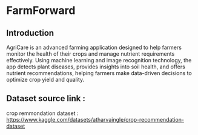 # FarmForward

## Introduction
AgriCare is an advanced farming application designed to help farmers monitor the health of their crops and manage nutrient requirements effectively. Using machine learning and image recognition technology, the app detects plant diseases, provides insights into soil health, and offers nutrient recommendations, helping farmers make data-driven decisions to optimize crop yield and quality.

## Dataset source link : 
crop remmondation dataset : https://www.kaggle.com/datasets/atharvaingle/crop-recommendation-dataset
